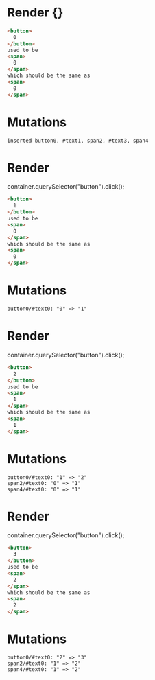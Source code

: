 # Render {}
```html
<button>
  0
</button>
used to be
<span>
  0
</span>
which should be the same as
<span>
  0
</span>
```

# Mutations
```
inserted button0, #text1, span2, #text3, span4
```


# Render 
container.querySelector("button").click();

```html
<button>
  1
</button>
used to be
<span>
  0
</span>
which should be the same as
<span>
  0
</span>
```

# Mutations
```
button0/#text0: "0" => "1"
```


# Render 
container.querySelector("button").click();

```html
<button>
  2
</button>
used to be
<span>
  1
</span>
which should be the same as
<span>
  1
</span>
```

# Mutations
```
button0/#text0: "1" => "2"
span2/#text0: "0" => "1"
span4/#text0: "0" => "1"
```


# Render 
container.querySelector("button").click();

```html
<button>
  3
</button>
used to be
<span>
  2
</span>
which should be the same as
<span>
  2
</span>
```

# Mutations
```
button0/#text0: "2" => "3"
span2/#text0: "1" => "2"
span4/#text0: "1" => "2"
```
